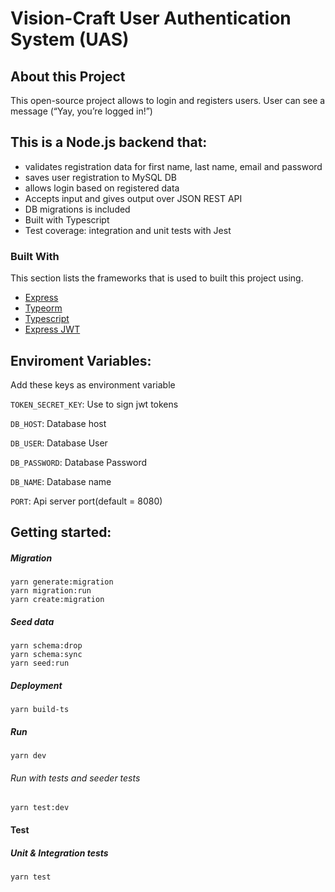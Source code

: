 # Vision-Craft User Authentication System (UAS)

## About this Project
This open-source project allows to login and registers users. User can see a message (“Yay, you’re logged in!”)

## This is a Node.js backend that:
* validates registration data for first name, last name, email and password
* saves user registration to MySQL DB
* allows login based on registered data
* Accepts input and gives output over JSON REST API
* DB migrations is included
* Built with Typescript
* Test coverage: integration and unit tests with Jest


### Built With
This section lists the frameworks that is used to built this project using.
* [Express](https://expressjs.com/)
* [Typeorm](https://typeorm.io/#/)
* [Typescript](https://www.typescriptlang.org/docs/home.html)
* [Express JWT](https://www.npmjs.com/package/express-jwt)

## Enviroment Variables:

Add these keys as environment variable

`TOKEN_SECRET_KEY`: Use to sign jwt tokens

`DB_HOST`: Database host

`DB_USER`: Database User

`DB_PASSWORD`: Database Password

`DB_NAME`: Database name

`PORT`: Api server port(default = 8080)

## Getting started:

##### Migration
    yarn generate:migration
    yarn migration:run
    yarn create:migration


##### Seed data
	yarn schema:drop
	yarn schema:sync
	yarn seed:run

##### Deployment
    yarn build-ts

##### Run
	yarn dev
###### Run with tests and seeder tests
	yarn test:dev

#### Test
##### Unit & Integration tests
    yarn test